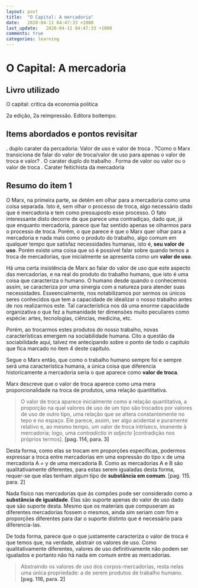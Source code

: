 ```yaml
---
layout: post
title:  "O Capital: A mercadoria"
date:   2020-04-11 04:47:33 +1000
last_update:   2020-04-11 04:47:33 +1000
comments: true
categories: learning
---
```


# O Capital: A mercadoria

## Livro utilizado

O capital: crítica da economia politica

2a edição, 2a reimpressão. Editora boitempo.

## Items abordados e pontos revisitar

. duplo carater da percadoria: Valor de uso e valor de troca
. ?Como o Marx transiciona de falar do valor de troca/valor de uso para apenas o
valor de troca e valor?
. O carater duplo do trabalho
. Forma de valor ou valor ou o valor de troca
. Carater feitichista da mercadoria

## Resumo do item 1

O Marx, na primeira parte, se detém em olhar para a mercadoria como uma coisa
separada. Isto é, sem olhar o processo de troca, algo necessário dado que é
mercadoria e tem como pressuposto esse processo. O fato interessante disto
decorre de que parece uma contradiçao, dado que, já que enquanto mercadoria,
parece que faz sentido apenas se olharmos para o processo de troca. Porém, o que
parece é que o Marx quer olhar para a mercadoria e nada mais como o produto do
trabalho, algo comum em qualquer tempo que satisfaz necessidades humanas, isto
é, **seu valor de uso**. Porém existe uma coisa que só é possivel falar sobre
quando temos a troca de mercadorias, que inicialmente se apresenta como um
**valor de uso**.

Há uma certa insistência de Marx ao falar do valor de uso que este aspecto das
mercadorias, e na real do produto do trabalho humano, que isto é uma coisa que
caracteriza o humano. O humano desde quando o conhecemos assim, se caracteriza
por uma sinergia com a natureza para atender suas necessidades. Esseencialmente,
nos notabilizamos por sermos os únicos seres conhecidos que tem a capacidade de
idealizar o nosso trabalho antes de nos realizarmos este. Tal característica nos
dá uma enorme capacidade organizativa o que fez a humanidade ter dimensões muito
peculiares como espécie: artes, tecnologias, ciências, medicina, etc.

Porém, ao trocarmos estes produtos do nosso trabalho, novas caracterîsticas
emergem na sociabilidade humana. Cito a questão da sociabilidade aqui, talvez me
antecipando sobre o ponto de todo o capítulo que fica marcado no item 4 deste
capítulo.

Segue o Marx então, que como o trabalho humano sempre foi e sempre será uma
característica humana, a única coisa que diferencia historicamente a mercadoria
seria o que aparece como **valor de troca**.

Marx descreve que o valor de troca aparece como uma mera proporcionalidade na
troca de produtos, uma relação quantitativa.

> O valor de troca aparece inicialmente como a relação quantitativa, a proporção
> na qual valores de uso de um tipo são trocados por valores de uso de outro
> tipo, uma relação que se altera constantemente no tepo e no espaço. Ele
> parece, assim, ser algo acidental e puramente relativo e, ao mesmo tempo, um
> valor de troca intríseco, imanente à mercadoria; logo, uma *contradictio in
> adjecto* [contradição nos próprios termos]. **[pag. 114, para. 3]**

Desta forma, como elas se trocam em proporções específicas, podermos expressar a
troca entre mercadorias em uma expressão do tipo x de uma mercadoria A = y de
uma mercadoria B. Como as mercadorias A e B são qualitativamente diferentes,
para estas serem igualadas desta forma, requer-se que elas tenham algum tipo de
**substância em comum**. [pag. 115. para. 2]

Nada fisico nas mercadorias que ás compões pode ser considerado como a
**substância de igualdade**. Elas são suporte apenas do valor de uso dado que
são suporte desta. Mesmo que os materiais que compuseram as diferentes
mercadorias fossem o mesmos, ainda sim seriam com fim e proporções diferentes
para dar o suporte distinto que é necessário para diferencia-las.

De toda forma, parece que o que justamente caracteriza o valor de troca é que
temos que, na verdade, abstrair os valores de uso. Como qualitativamente
diferentes, valores de uso definitivamente não podem ser igualados e portanto
não há nada em comum entre as mercadorias.

> Abstraindo os valores de uso dos corpos-mercadorias, resta nelas uma única
> propriedade: a de serem produtos de trabalho humano. **[pag. 116, para. 2]**

